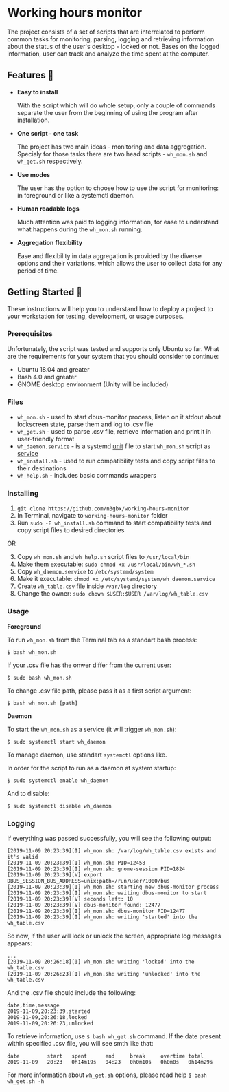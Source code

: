 # Working hours monitor

The project consists of a set of scripts that are interrelated to perform common tasks for monitoring, parsing, logging and retrieving information about the status of the user's desktop - locked or not. Bases on the logged information, user can track and analyze the time spent at the computer.

## Features :dizzy:

* **Easy to install**

  With the script which will do whole setup, only a couple of commands separate the user from the beginning of using the program after installation.
  
* **One script - one task** 

  The project has two main ideas - monitoring and data aggregation. Specialy for those tasks there are two head scripts - ```wh_mon.sh``` and ```wh_get.sh``` respectively.
  
* **Use modes**

  The user has the option to choose how to use the script for monitoring: in foreground or like a systemctl daemon.
  
* **Human readable logs**

  Much attention was paid to logging information, for ease to understand what happens during the ```wh_mon.sh``` running.
  
* **Aggregation flexibility**

  Ease and flexibility in data aggregation is provided by the diverse options and their variations, which allows the user to collect data for any period of time.

## Getting Started :electric_plug:

These instructions will help you to understand how to deploy a project to your workstation for testing, development, or usage purposes.

### Prerequisites

Unfortunately, the script was tested and supports only Ubuntu so far.
What are the requirements for your system that you should consider to continue:

* Ubuntu 18.04 and greater
* Bash 4.0 and greater
* GNOME desktop environment (Unity will be included)

### Files
* ```wh_mon.sh``` - used to start dbus-monitor process, listen on it stdout about lockscreen state, parse them and log to .csv file
* ```wh_get.sh``` - used to parse .csv file, retrieve information and print it in user-friendly format
* ```wh_daemon.service``` - is a systemd [unit](https://www.freedesktop.org/software/systemd/man/systemd.unit.html) file to start ```wh_mon.sh``` script as [service](https://www.freedesktop.org/software/systemd/man/systemd.service.html)
* ```wh_install.sh``` - used to run compatibility tests and copy script files to their destinations
* ```wh_help.sh``` - includes basic commands wrappers

### Installing

1. ```git clone https://github.com/n3gbx/working-hours-monitor```
2. In Terminal, navigate to ```working-hours-monitor``` folder
3. Run ```sudo -E wh_install.sh``` command to start compatibility tests and copy script files to desired directories

OR

3. Copy ```wh_mon.sh``` and ```wh_help.sh``` script files to ```/usr/local/bin```
4. Make them executable: ```sudo chmod +x /usr/local/bin/wh_*.sh```
5. Copy ```wh_daemon.service``` to ```/etc/systemd/system```
6. Make it executable: ```chmod +x /etc/systemd/system/wh_daemon.service```
7. Create ```wh_table.csv``` file inside ```/var/log``` directory
8. Change the owner: ```sudo chown $USER:$USER /var/log/wh_table.csv```

### Usage

**Foreground**

To run ```wh_mon.sh``` from the Terminal tab as a standart bash process:

``` 
$ bash wh_mon.sh 
```

If your .csv file has the onwer differ from the current user:

``` 
$ sudo bash wh_mon.sh 
```

To change .csv file path, please pass it as a first script argument:

```$ bash wh_mon.sh [path]```

**Daemon**

To start the ```wh_mon.sh``` as a service (it will trigger ```wh_mon.sh```):

```
$ sudo systemctl start wh_daemon
``` 

To manage daemon, use standart ```systemctl``` options like.

In order for the script to run as a daemon at system startup:

```
$ sudo systemctl enable wh_daemon
``` 
And to disable:

```
$ sudo systemctl disable wh_daemon
```

### Logging

If everything was passed successfully, you will see the following output:

```
[2019-11-09 20:23:39][I] wh_mon.sh: /var/log/wh_table.csv exists and it's valid 
[2019-11-09 20:23:39][I] wh_mon.sh: PID=12458 
[2019-11-09 20:23:39][I] wh_mon.sh: gnome-session PID=1824 
[2019-11-09 20:23:39][V] export DBUS_SESSION_BUS_ADDRESS=unix:path=/run/user/1000/bus 
[2019-11-09 20:23:39][I] wh_mon.sh: starting new dbus-monitor process 
[2019-11-09 20:23:39][I] wh_mon.sh: waiting dbus-monitor to start 
[2019-11-09 20:23:39][V] seconds left: 10 
[2019-11-09 20:23:39][V] dbus-monitor found: 12477 
[2019-11-09 20:23:39][I] wh_mon.sh: dbus-monitor PID=12477 
[2019-11-09 20:23:39][I] wh_mon.sh: writing 'started' into the wh_table.csv
```

So now, if the user will lock or unlock the screen, appropriate log messages appears:

```
...
[2019-11-09 20:26:18][I] wh_mon.sh: writing 'locked' into the wh_table.csv 
[2019-11-09 20:26:23][I] wh_mon.sh: writing 'unlocked' into the wh_table.csv 
```

And the .csv file should include the following:

```
date,time,message
2019-11-09,20:23:39,started
2019-11-09,20:26:18,locked
2019-11-09,20:26:23,unlocked
```

To retrieve information, use ```$ bash wh_get.sh``` command. If the date present within specified .csv file, you will see smth like that:

```
date         start   spent      end     break     overtime total      
2019-11-09   20:23   0h14m19s   04:23   0h0m10s   0h0m0s   0h14m29s 
```

For more information about ```wh_get.sh``` options, please read help ```$ bash wh_get.sh -h```
